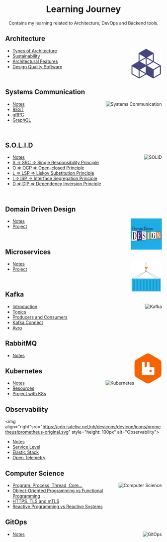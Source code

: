 <h1 align="center"> Learning Journey </h1>

<p align="center"> Contains my learning related to Architecture, DevOps and Backend tools.</p>

## Architecture

<img align="right" src="images/architecture-blocks.png" alt="Architecture" style="height: 100px">

- [Types of Architecture](Architecture/types-of-architecture.md)
- [Sustainability](Architecture/sustainability.md)
- [Architectural Features](Architecture/architectural-features.md)
- [Design Quality Software](Architecture/design-quality-software.md)

<br>

## Systems Communication

<img align="right" src="https://cdn.jsdelivr.net/gh/devicons/devicon/icons/graphql/graphql-plain.svg" style="height: 100px" alt="Systems Communication">

- [Notes](SystemsCommunication/index.md)
- [REST](SystemsCommunication/REST.md)
- [gRPC](SystemsCommunication/gRPC.md)
- [GraphQL](SystemsCommunication/GraphQL.md)

<br>

## S.O.L.I.D

<img align="right" src="https://cdn.jsdelivr.net/gh/devicons/devicon/icons/markdown/markdown-original.svg" style="height: 100px" alt="SOLID">

- [Notes](SOLID/index.md)
- [S ⇒ SRC ⇒ Single Responsibility Principle](SOLID/single-responsability.md)
- [O ⇒ OCP ⇒ Open-closed Principle](SOLID/open-closed.md)
- [L ⇒ LSP ⇒ Liskov Substitution Principle](SOLID/liskov-substitution.md)
- [I ⇒ ISP ⇒ Interface Segregation Principle](SOLID/interface-segregation.md)
- [D ⇒ DIP ⇒ Dependency Inversion Principle](SOLID/dependency-inversion.md)

<br>

## Domain Driven Design

<img align="right" src="images/domain-driven-design.png" style="height: 100px" alt="Domain Driven Design">

- [Notes](domain-driven-design.md)
- [Project](https://github.com/GabrielBrotas/domain-driven-design)

<br>

## Microservices

<img align="right" src="images/microservices.png" style="height: 100px" alt="Microservices">

- [Notes](microservices.md)
- [Project](https://github.com/GabrielBrotas/meetup-microservices)

<br>

## Kafka

<img align="right" src="https://cdn.jsdelivr.net/gh/devicons/devicon/icons/apachekafka/apachekafka-original.svg" style="height: 100px" alt="Kafka">

- [Introduction](Kafka/index.md)
- [Topics](Kafka/topics.md)
- [Producers and Consumers](Kafka/producers-and-consumers.md)
- [Kafka Connect](Kafka/kafka-connect.md)
- [Avro](Kafka/avro.md)

## RabbitMQ

<img align="right" src="images/rabbitmq.png" alt="Architecture" style="height: 100px">

- [Notes](rabbitmq.md)

## Kubernetes

<img align="right" src="https://cdn.jsdelivr.net/gh/devicons/devicon/icons/kubernetes/kubernetes-plain.svg" style="height: 100px" alt="Kubernetes">

- [Notes](kubernetes.md)
- [Resources](https://github.com/GabrielBrotas/kubernetes)
- [Project with K8s](https://github.com/GabrielBrotas/meetup-microservices)

## Observability

<img align="right"src="https://cdn.jsdelivr.net/gh/devicons/devicon/icons/prometheus/prometheus-original.svg" style="height: 100px" alt="Observability">

- [Notes](Observability/index.md)
- [Service Level](Observability/service-level.md)
- [Elastic Stack](Observability/elastic-stack.md)
- [Open Telemetry](Observability/open-telemetry.md)

## Computer Science

<img align="right" src="https://cdn.jsdelivr.net/gh/devicons/devicon/icons/markdown/markdown-original.svg" style="height: 100px" alt="Computer Science">

- [Program, Process, Thread, Core...](Computer-Science/core-thread-process.md)
- [Object-Oriented Programming vs Functional Programming](Computer-Science/OOP-vs-Functional-Programming.md)
- [HTTPS, TLS and mTLS](Computer-Science/https-tls-mtls.md)
- [Reactive Programming vs Reactive Systems](Computer-Science/reactive-programming-vs-reactive-systems.md)

## GitOps

<img align="right" src="https://cdn.jsdelivr.net/gh/devicons/devicon/icons/git/git-original.svg" style="height: 100px" alt="GitOps">

- [Notes](GitOps/index.md)
